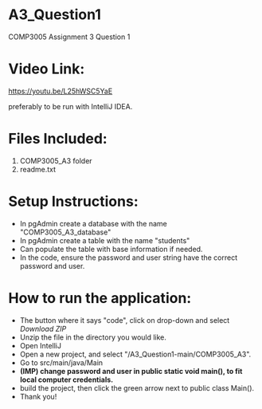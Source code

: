 # A3_Question1
COMP3005 Assignment 3 Question 1 

# Video Link:
https://youtu.be/L25hWSC5YaE

preferably to be run with IntelliJ IDEA.

# Files Included:
1. COMP3005_A3 folder
2. readme.txt

# Setup Instructions:
- In pgAdmin create a database with the name "COMP3005_A3_database"
- In pgAdmin create a table with the name "students"
- Can populate the table with base information if needed.
- In the code, ensure the password and user string have the correct password and user.

# How to run the application:
- The button where it says "code", click on drop-down and select _Download ZIP_
- Unzip the file in the directory you would like.
- Open IntelliJ
- Open a new project, and select "/A3_Question1-main/COMP3005_A3".
- Go to src/main/java/Main
- **(IMP) change password and user in public static void main(), to fit local computer credentials.**
-  build the project, then click the green arrow next to public class Main().
-  Thank you!


